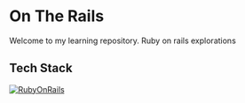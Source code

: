 # On The Rails
Welcome to my learning repository. Ruby on rails explorations

## Tech Stack
[![RubyOnRails][ROR]][ROR-url]

<!-- MARKDOWN LINKS & IMAGES -->
[ROR]: https://img.shields.io/badge/RubyOnRails-D40505?style=for-the-badge&logo=rubyonrails&logoColor=white
[ROR-url]: https://rubyonrails.org/
